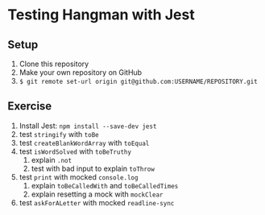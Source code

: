 # Testing Hangman with Jest

## Setup

1. Clone this repository
2. Make your own repository on GitHub
3. `$ git remote set-url origin git@github.com:USERNAME/REPOSITORY.git`

## Exercise

1. Install Jest: `npm install --save-dev jest`
1. test `stringify` with `toBe`
1. test `createBlankWordArray` with `toEqual`
1. test `isWordSolved` with `toBeTruthy`
   1. explain `.not`
   2. test with bad input to explain `toThrow`
1. test `print` with mocked `console.log`
   1. explain `toBeCalledWith` and `toBeCalledTimes`
   2. explain resetting a mock with `mockClear`
1. test `askForALetter` with mocked `readline-sync`